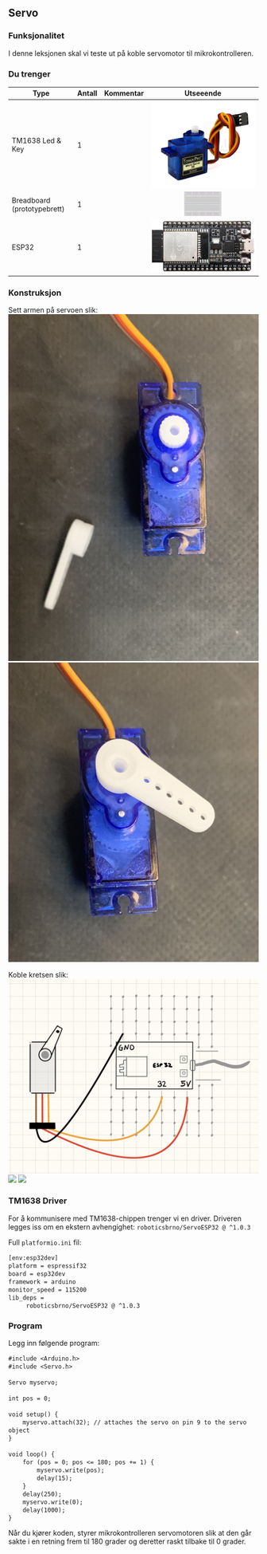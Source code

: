 
## Servo


### Funksjonalitet

I denne leksjonen skal vi teste ut på koble servomotor til mikrokontrolleren.

### Du trenger

| Type          | Antall           | Kommentar  |  Utseeende |
| ------------- | :------------- |:-----| :----: |
| TM1638 Led & Key | 1 | | ![](./img/servo.jpeg)
| Breadboard (prototypebrett)	| 1 | | ![](../../img/bb.png)
| ESP32 | 1 | | ![](../../img/esp32-devkit.jpeg)


### Konstruksjon

Sett armen på servoen slik:
![](./img/servo_uten_arm.png)
![](./img/servo_med_arm.png)


Koble kretsen slik:
![](./img/diagram.jpeg)
![](./img/bb1.png)
![](img/bb_side.png)



### TM1638 Driver

For å kommunisere med TM1638-chippen trenger vi en driver. Driveren legges iss om en ekstern avhengighet: `roboticsbrno/ServoESP32 @ ^1.0.3`

Full `platformio.ini` fil:
```
[env:esp32dev]
platform = espressif32
board = esp32dev
framework = arduino
monitor_speed = 115200
lib_deps =
     roboticsbrno/ServoESP32 @ ^1.0.3
```

### Program

Legg inn følgende program:

```
#include <Arduino.h>
#include <Servo.h>

Servo myservo;

int pos = 0;

void setup() {
    myservo.attach(32); // attaches the servo on pin 9 to the servo object
}

void loop() {
    for (pos = 0; pos <= 180; pos += 1) {
        myservo.write(pos);
        delay(15);
    }
    delay(250);
    myservo.write(0);
    delay(1000);
}

```

Når du kjører koden, styrer mikrokontrolleren servomotoren slik at den går sakte i en retning frem til 180 grader og deretter raskt tilbake til 0 grader.
